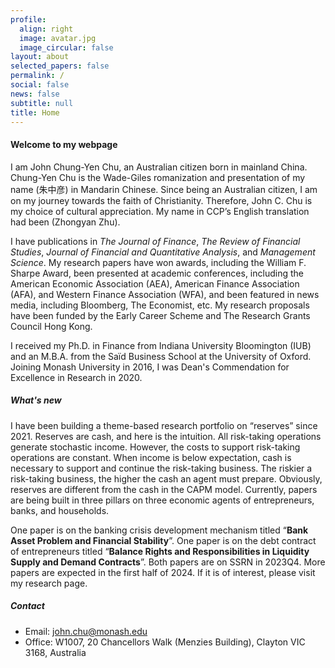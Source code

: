 ```yaml
---
profile:
  align: right
  image: avatar.jpg
  image_circular: false
layout: about
selected_papers: false
permalink: /
social: false
news: false
subtitle: null
title: Home
---
```

#### W﻿elcome to my webpage

I am John Chung-Yen Chu, an Australian citizen born in mainland China. Chung-Yen Chu is the Wade-Giles romanization and presentation of my name (朱中彦) in Mandarin Chinese. Since being an Australian citizen, I am on my journey towards the faith of Christianity. Therefore, John C. Chu is my choice of cultural appreciation. My name in CCP’s English translation had been (Zhongyan Zhu).

I have publications in *The Journal of Finance*, *The Review of Financial Studies*, *Journal of Financial and Quantitative Analysis*, and *Management Science*. My research papers have won awards, including the William F. Sharpe Award, been presented at academic conferences, including the American Economic Association (AEA), American Finance Association (AFA), and Western Finance Association (WFA), and been featured in news media, including Bloomberg, The Economist, etc. My research proposals have been funded by the Early Career Scheme and The Research Grants Council Hong Kong.

I received my Ph.D. in Finance from Indiana University Bloomington (IUB) and an M.B.A. from the Saïd Business School at the University of Oxford. Joining Monash University in 2016, I was Dean's Commendation for Excellence in Research in 2020.

##### W﻿hat's new

I have been building a theme-based research portfolio on “reserves” since 2021. Reserves are cash, and here is the intuition. All risk-taking operations generate stochastic income. However, the costs to support risk-taking operations are constant. When income is below expectation, cash is necessary to support and continue the risk-taking business.  The riskier a risk-taking business, the higher the cash an agent must prepare. Obviously, reserves are different from the cash in the CAPM model. Currently, papers are being built in three pillars on three economic agents of entrepreneurs, banks, and households. 

One paper is on the banking crisis development mechanism titled “**Bank Asset Problem and Financial Stability**”. One paper is on the debt contract of entrepreneurs titled “**Balance Rights and Responsibilities in Liquidity Supply and Demand Contracts**”. Both papers are on SSRN in 2023Q4. More papers are expected in the first half of 2024.  If it is of interest, please visit my research page.

##### Contact

* Email: <a href="mailto:john.chu@monash.edu">john.chu@monash.edu</a>
* Office: W1007, 20 Chancellors Walk (Menzies Building), Clayton VIC 3168, Australia